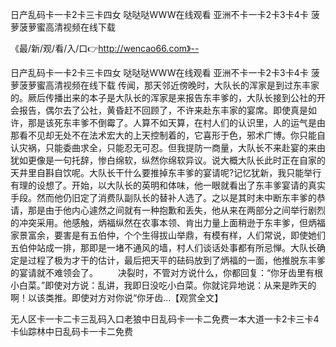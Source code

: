 日产乱码卡一卡2卡三卡四女
哒哒哒WWW在线观看
亚洲不卡一卡2卡3卡4卡
菠萝菠萝蜜高清视频在线下载


《最/新/观/看/入/口👉http://wencao66.com》--

日产乱码卡一卡2卡三卡四女
哒哒哒WWW在线观看
亚洲不卡一卡2卡3卡4卡
菠萝菠萝蜜高清视频在线下载
传闻，那天邻近傍晚时，大队长的浑家是到过东丰家的。厥后传播出来的本子是大队长的浑家是来报告东丰爹的，大队长接到公社的开会报告，偶尔去了公社，黄昏赶不回顾了，不许来赴东丰家的宴席。即使真是如许，那是该死东丰爹不倒霉了。人算不如天算，在村人们的认识里，人的运气是由那看不见却无处不在法术宏大的上天控制着的，它喜形于色，邪术广博。你只能自认灾祸，只能委曲求全，只能忍无可忍。但我提防一商量，大队长不来赴宴的来由犹如更像是一句托辞，惨白绵软，纵然你绵软异议。说大概大队长此时正在自家的天井里自斟自饮呢。大队长干什么要推掉东丰爹的宴请呢?记忆犹新，我只能举行有理的设想了。开始，以大队长的英明和体味，他一眼就看出了东丰爹宴请的真实手段。然而他仍旧定了消费队副队长的替补人选了。之以是其时未中断东丰爹的恭请，那是由于他内心遽然之间就有一种抱歉和丢失，他从来在两部分之间举行剧烈的冲突采用。他感触，炳福纵然在农事本领、肯出力量上面稍逊于东丰爹，但炳福家景富余，要害是有五伯仲，个个生得拔山举鼎，有模有样，人们常说，即使她们五伯仲站成一排，那即是一堵不通风的墙，村人们谈话处事都有所忌惮。大队长确定是过程了极为才干的估计，最后把天平的砝码放到了炳福的一面，他推脱东丰爹的宴请就不难领会了。
　　决裂时，不管对方说什么，你都回复：“你牙齿里有根小白菜。”即使对方说：乱讲，我即日没吃小白菜。你就诧异地说：从来是昨天的啊！以该类推。即使对方对你说“你牙齿...【观赏全文】





无人区卡一卡二卡三乱码入口老狼中日乱码卡一卡二免费一本大道一卡2卡三卡4卡仙踪林中日乱码卡一卡二免费
